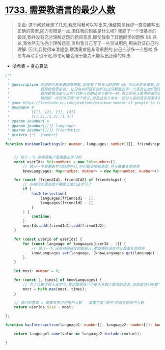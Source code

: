 
# [1733. 需要教语言的最少人数](https://leetcode-cn.com/problems/minimum-number-of-people-to-teach/)

> 复盘: 这个问题我想了几天,我觉得我可以写出来,但结果是我却一直没能写出正确的答案,能力有限是一点,困住我的到底是什么呢?
> 我犯了一个很基本的错误,我并没有充分理解这题的题目意思,即使我看了其他同学的题解 && 评论,我依然无法完全理解题意,直到我自己写了一些测试用例,用来验证自己的理解.
> 因此,我觉得审清题意,理清需求是非常重要的,自己应该多一点思考,多思考再动手也不迟,即使可能会限于能力不能写出正确的算法.

- 哈希表 + 贪心算法

```typescript
/**
 *
 * @description 这道题对我来说很难理解,即使看了很多人的题解 && 评论还是没理解,自己写了一个测试用例才理解过来,理解题目的意思才知道该怎么做.
 *              题目的意思是说: 让没有共同语言的好友之间都跑去学一门语言让他们能够相互沟通.
 *              最坏的情况是什么呢?这些人会的语言全都不一样,那么所有人都得跑去学同一门语言!
 *              稍微好一点的情况呢?举个例子,就是这些人中有一部分人会的语言是重复的,假如10个人中有8个人都会法语,那么就只需要找剩余的2个人跑去学法语就好了.
 * @see https://leetcode-cn.com/problems/minimum-number-of-people-to-teach/solution/cshuang-bai-hashmapqiu-wu-gong-tong-yu-y-eptr/
 * @example 4
 *          [[1], [2], [3], [4]]
 *          [[1,2],[2,3],[1,4]]
 * @param {number} n
 * @param {number[][]} languages
 * @param {number[][]} friendships
 * @return {*}  {number}
 */
function minimumTeachings(n: number, languages: number[][], friendships: number[][]): number {


    // 统计一下,有哪些用户是需要去学习的
    const userIds: Set<number> = new Set<number>(),
        // 统计一下需要去学习的用户们,他们都会哪些语言,并计算重复的频率
        knowLanguages: Map<number, number> = new Map<number, number>();

    for (const [friendId1, friendId2] of friendships) {
        // 有共同的语言就不需要让他们去学习了
        if (
            hasIntersection(
                languages[friendId1 - 1],
                languages[friendId2 - 1],
            )
        ) {
            continue;
        }
        userIds.add(friendId1).add(friendId2);
    }

    for (const userId of userIds) {
        for (const language of languages[userId - 1]) {
            // 统计一下,没有共同语言的那些人,都会哪些语言并计算重复的频率
            knowLanguages.set(language, (knowLanguages.get(language) || 0) + 1);
        }
    }

    let most: number = 0;

    for (const [, times] of knowLanguages) {
        // 为了让更少的人去学习,肯定要挑选一个绝大多数人都会的语言,也就是他们中最"流行"的语言
        most = Math.max(most, times);
    }

    // 我们的答案 = 需要去学习的用户人数 - 掌握了最"流行"的语言的用户人数 
    return userIds.size - most;

};

function hasIntersection(language1: number[], language2: number[]): boolean {

    return language1.some(value => language2.includes(value));

}
```
